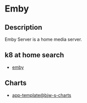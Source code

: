 # Emby

## Description

Emby Server is a home media server.

## k8 at home search

- [emby](https://nanne.dev/k8s-at-home-search/#/emby)

## Charts

- [app-template@bjw-s-charts](https://bjw-s.github.io/helm-charts/)
